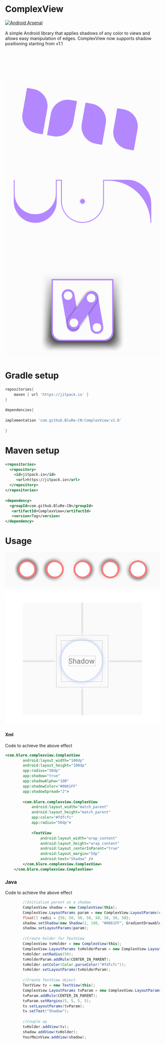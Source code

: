 # ComplexView
[![Android Arsenal]( https://img.shields.io/badge/Android%20Arsenal-ComplexView-green.svg?style=flat )]( https://android-arsenal.com/details/1/7786 )
\
\
A simple Android library that applies shadows of any color to views and allows easy manipulation of edges.
ComplexView now supports shadow positioning starting from v1.1

\
\
\
\
\
\
![Alt text](https://github.com/BluRe-CN/ComplexView/blob/master/screenshots/position.png "ComplexView sample")

# Gradle setup
``` gradle
repositories{
    maven { url 'https://jitpack.io' }
}

dependencies{

implementation 'com.github.BluRe-CN:ComplexView:v1.0'
    
}
```
# Maven setup

``` xml
<repositories>
  <repository>
    <id>jitpack.io</id>
     <url>https://jitpack.io</url>
  </repository>
</repositories>
    
<dependency>
  <groupId>com.github.BluRe-CN</groupId>
   <artifactId>ComplexView</artifactId>
   <version>Tag</version>
</dependency>
```
# Usage
![Alt text](https://github.com/BluRe-CN/ComplexView/blob/master/screenshots/position%20samples.png "ComplexView sample")



![Alt text](https://github.com/BluRe-CN/ComplexView/blob/master/screenshots/shadow.PNG "Shadow sample")

#### Xml
Code to achieve the above effect

``` xml
<com.blure.complexview.ComplexView
        android:layout_width="100dp"
        android:layout_height="100dp"
        app:radius="50dp"
        app:shadow="true"
        app:shadowAlpha="100"
        app:shadowColor="#0061FF"
        app:shadowSpread="2">

        <com.blure.complexview.ComplexView
            android:layout_width="match_parent"
            android:layout_height="match_parent"
            app:color="#fdfcfc"
            app:radius="50dp">

            <TextView
                android:layout_width="wrap_content"
                android:layout_height="wrap_content"
                android:layout_centerInParent="true"
                android:layout_margin="5dp"
                android:text="Shadow" />
        </com.blure.complexview.ComplexView>
    </com.blure.complexview.ComplexView>
```
### Java
Code to achieve the above effect
``` java
        //Initialize parent as a shadow
        ComplexView shadow = new ComplexView(this);
        ComplexView.LayoutParams param = new ComplexView.LayoutParams(convertDpToPixel(100), convertDpToPixel(100));
        float[] radii = {50, 50, 50, 50, 50, 50, 50, 50};
        shadow.setShadow(new Shadow(2, 100, "#0061FF", GradientDrawable.RECTANGLE, radii));
        shadow.setLayoutParams(param);

        //Create holder for TextView
        ComplexView tvHolder = new ComplexView(this);
        ComplexView.LayoutParams tvHolderParam = new ComplexView.LayoutParams(ComplexView.LayoutParams.MATCH_PARENT,       ComplexView.LayoutParams.MATCH_PARENT);
        tvHolder.setRadius(50);
        tvHolderParam.addRule(CENTER_IN_PARENT);
        tvHolder.setColor(Color.parseColor("#fdfcfc"));
        tvHolder.setLayoutParams(tvHolderParam);

        //Create TextView object
        TextView tv = new TextView(this);
        ComplexView.LayoutParams tvParam = new ComplexView.LayoutParams(ComplexView.LayoutParams.WRAP_CONTENT, ComplexView.LayoutParams.WRAP_CONTENT);
        tvParam.addRule(CENTER_IN_PARENT);
        tvParam.setMargins(5, 5, 5, 5);
        tv.setLayoutParams(tvParam);
        tv.setText("Shadow");
        
        //Couple up
        tvHolder.addView(tv);
        shadow.addView(tvHolder);
        YourMainView.addView(shadow);

 ```
